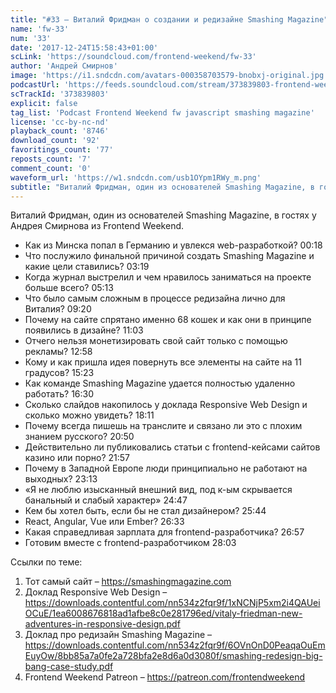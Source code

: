 ```yaml
---
title: "#33 – Виталий Фридман о создании и редизайне Smashing Magazine"
name: 'fw-33'
num: '33'
date: '2017-12-24T15:58:43+01:00'
scLink: 'https://soundcloud.com/frontend-weekend/fw-33'
author: 'Андрей Смирнов'
image: 'https://i1.sndcdn.com/avatars-000358703579-bnobxj-original.jpg'
podcastUrl: 'https://feeds.soundcloud.com/stream/373839803-frontend-weekend-fw-33.m4a'
scTrackId: '373839803'
explicit: false
tag_list: 'Podcast Frontend Weekend fw javascript smashing magazine'
license: 'cc-by-nc-nd'
playback_count: '8746'
download_count: '92'
favoritings_count: '77'
reposts_count: '7'
comment_count: '0'
waveform_url: 'https://w1.sndcdn.com/usb1OYpm1RWy_m.png'
subtitle: "Виталий Фридман, один из основателей Smashing Magazine, в гостях у Андрея Смирнова из Frontend Weekend. "
---
```

Виталий Фридман, один из основателей Smashing Magazine, в гостях у Андрея Смирнова из Frontend Weekend. 

- Как из Минска попал в Германию и увлекся web-разработкой? <timecode sec="18">00:18</timecode>
- Что послужило финальной причиной создать Smashing Magazine и какие цели ставились? <timecode sec="199">03:19</timecode>
- Когда журнал выстрелил и чем нравилось заниматься на проекте больше всего? <timecode sec="313">05:13</timecode>
- Что было самым сложным в процессе редизайна лично для Виталия? <timecode sec="560">09:20</timecode>
- Почему на сайте спрятано именно 68 кошек и как они в принципе появились в дизайне? <timecode sec="663">11:03</timecode>
- Отчего нельзя монетизировать свой сайт только с помощью рекламы? <timecode sec="778">12:58</timecode>
- Кому и как пришла идея повернуть все элементы на сайте на 11 градусов? <timecode sec="923">15:23</timecode>
- Как команде Smashing Magazine удается полностью удаленно работать? <timecode sec="990">16:30</timecode>
- Сколько слайдов накопилось у доклада Responsive Web Design и сколько можно увидеть? <timecode sec="1091">18:11</timecode>
- Почему всегда пишешь на транслите и связано ли это с плохим знанием русского? <timecode sec="1250">20:50</timecode>
- Действительно ли публиковались статьи с frontend-кейсами сайтов казино или порно? <timecode sec="1317">21:57</timecode>
- Почему в Западной Европе люди принципиально не работают на выходных? <timecode sec="1393">23:13</timecode>
- «Я не люблю изысканный внешний вид, под к-ым скрывается банальный и слабый характер» <timecode sec="1487">24:47</timecode>
- Кем бы хотел быть, если бы не стал дизайнером? <timecode sec="1544">25:44</timecode>
- React, Angular, Vue или Ember? <timecode sec="1593">26:33</timecode>
- Какая справедливая зарплата для frontend-разработчика? <timecode sec="1617">26:57</timecode>
- Готовим вместе с frontend-разработчиком <timecode sec="1683">28:03</timecode>

Ссылки по теме:
1) Тот самый сайт – https://smashingmagazine.com
2) Доклад Responsive Web Design – https://downloads.contentful.com/nn534z2fqr9f/1xNCNjP5xm2i4QAUeiOCuE/1ea6008676818ad1afbe8c0e281796ed/vitaly-friedman-new-adventures-in-responsive-design.pdf
3) Доклад про редизайн Smashing Magazine – https://downloads.contentful.com/nn534z2fqr9f/6OVnOnD0PeaqaOuEmEuyOw/8bb85a7a0fe2a728bfa2e8d6a0d3080f/smashing-redesign-big-bang-case-study.pdf
2) Frontend Weekend Patreon – https://patreon.com/frontendweekend